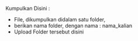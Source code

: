 Kumpulkan Disini :
<ul>
   <li>File, dikumpulkan didalam satu folder,</li>
   <li>berikan nama folder, dengan nama : nama_kalian</li>
   <li>Upload Folder tersebut disini</li>
 </ul>
